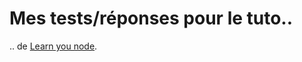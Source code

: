 # Mes tests/réponses pour le tuto..

.. de [Learn you node](https://github.com/workshopper/learnyounode).

